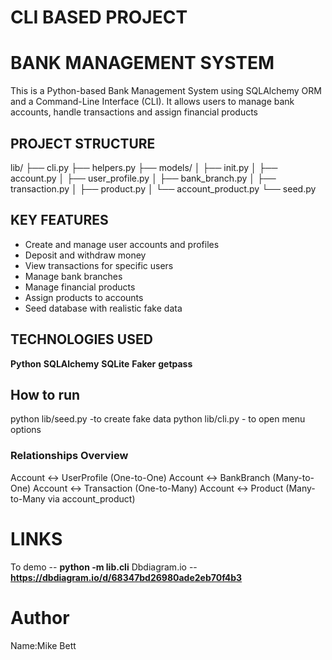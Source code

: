 # CLI BASED PROJECT
# BANK MANAGEMENT SYSTEM 
This is a Python-based Bank Management System using SQLAlchemy ORM and a Command-Line Interface (CLI).
It allows users to manage bank accounts, handle transactions and assign financial products

## PROJECT STRUCTURE 
lib/
├── cli.py 
├── helpers.py
├── models/
│ ├── init.py 
│ ├── account.py 
│ ├── user_profile.py 
│ ├── bank_branch.py 
│ ├── transaction.py 
│ ├── product.py 
│ └── account_product.py 
└── seed.py 

## KEY FEATURES
-  Create and manage user accounts and profiles
-  Deposit and withdraw money
-  View transactions for specific users
-  Manage bank branches
-  Manage financial products 
-  Assign products to accounts 
-  Seed database with realistic fake data

## TECHNOLOGIES USED 
**Python**
**SQLAlchemy**
**SQLite**
**Faker**
**getpass**

##  How to run 
python lib/seed.py -to create fake data
python lib/cli.py - to open menu options

### Relationships Overview
Account ↔ UserProfile (One-to-One)
Account ↔ BankBranch (Many-to-One)
Account ↔ Transaction (One-to-Many)
Account ↔ Product (Many-to-Many via account_product)

# LINKS
To demo -- **python -m lib.cli**
Dbdiagram.io -- **https://dbdiagram.io/d/68347bd26980ade2eb70f4b3**

# Author
Name:Mike Bett